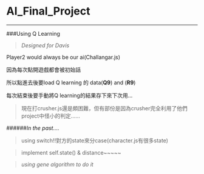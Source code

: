# AI_Final_Project
****
###Using Q Learning
>*Designed for Davis*
  
Player2 would always be our ai(Challangar.js)

因為每次點開遊戲都會被初始話

所以點進去後要load Q learning 的 data(**Q9**) and (**R9**)

每次結束後要手動將Q learning的結果存下來下次用...

>現在打crusher.js還是頗困難，但有部份是因為crusher完全利用了他們project中怪小的判定......

######*In the past....*
>using switch!!對方的state來分case(character.js有很多state)

>implement self.state() & distance~~~~~

>
  >*using gene algorithm to do it*
>
